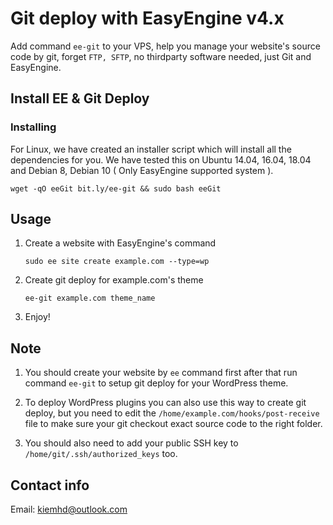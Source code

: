 # Git deploy with EasyEngine v4.x

Add command `ee-git` to your VPS, help you manage your website's source code by git, forget `FTP, SFTP`, no thirdparty software needed, just Git and EasyEngine.
## Install EE & Git Deploy

### Installing

For Linux, we have created an installer script which will install all the dependencies for you. We have tested this on Ubuntu 14.04, 16.04, 18.04 and Debian 8, Debian 10 ( Only EasyEngine supported system ).

```
wget -qO eeGit bit.ly/ee-git && sudo bash eeGit
```
## Usage
1.  Create a website with EasyEngine's command 

    `sudo ee site create example.com --type=wp`
2. Create git deploy for example.com's theme

    `ee-git example.com theme_name`
3. Enjoy!

## Note
1. You should create your website by `ee` command first after that run command `ee-git` to setup git deploy for your WordPress theme.

2. To deploy WordPress plugins you can also use this way to create git deploy, but you need to edit the `/home/example.com/hooks/post-receive` file to make sure your git checkout exact source code to the right folder.

3. You should also need to add your public SSH key to `/home/git/.ssh/authorized_keys` too.
## Contact info

Email: kiemhd@outlook.com